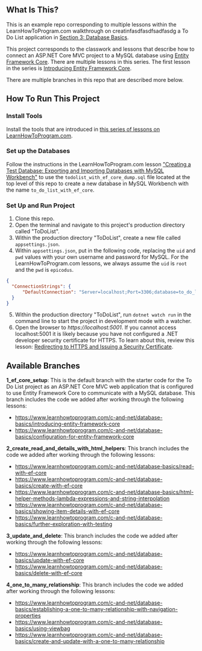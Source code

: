 ## What Is This?

This is an example repo corresponding to multiple lessons within the LearnHowToProgram.com walkthrough on creatinfasdfasdfsadfasdg a To Do List application in [Section 3: Database Basics](https://www.learnhowtoprogram.com/c-and-net/database-basics).

This project corresponds to the classwork and lessons that describe how to connect an ASP.NET Core MVC project to a MySQL database using [Entity Framework Core](https://learn.microsoft.com/en-us/ef/core/). There are multiple lessons in this series. The first lesson in the series is [Introducing Entity Framework Core](https://www.learnhowtoprogram.com/c-and-net/database-basics/introducing-entity-framework).

There are multiple branches in this repo that are described more below.

## How To Run This Project

### Install Tools

Install the tools that are introduced in [this series of lessons on LearnHowToProgram.com](https://www.learnhowtoprogram.com/c-and-net/getting-started-with-c).

### Set up the Databases

Follow the instructions in the LearnHowToProgram.com lesson ["Creating a Test Database: Exporting and Importing Databases with MySQL Workbench"](https://www.learnhowtoprogram.com/lessons/creating-a-test-database-exporting-and-importing-databases-with-mysql-workbench) to use the `todolist_with_ef_core_dump.sql` file located at the top level of this repo to create a new database in MySQL Workbench with the name `to_do_list_with_ef_core`.

### Set Up and Run Project

1. Clone this repo.
2. Open the terminal and navigate to this project's production directory called "ToDoList".
3. Within the production directory "ToDoList", create a new file called `appsettings.json`.
4. Within `appsettings.json`, put in the following code, replacing the `uid` and `pwd` values with your own username and password for MySQL. For the LearnHowToProgram.com lessons, we always assume the `uid` is `root` and the `pwd` is `epicodus`.

```json
{
  "ConnectionStrings": {
      "DefaultConnection": "Server=localhost;Port=3306;database=to_do_list_with_ef_core;uid=root;pwd=epicodus;"
  }
}
```

5. Within the production directory "ToDoList", run `dotnet watch run` in the command line to start the project in development mode with a watcher.
4. Open the browser to _https://localhost:5001_. If you cannot access localhost:5001 it is likely because you have not configured a .NET developer security certificate for HTTPS. To learn about this, review this lesson: [Redirecting to HTTPS and Issuing a Security Certificate](https://www.learnhowtoprogram.com/lessons/redirecting-to-https-and-issuing-a-security-certificate).


## Available Branches

**1_ef_core_setup**: This is the default branch with the starter code for the To Do List project as an ASP.NET Core MVC web application that is configured to use Entity Framework Core to communicate with a MySQL database. This branch includes the code we added after working through the following lessons:

- https://www.learnhowtoprogram.com/c-and-net/database-basics/introducing-entity-framework-core
- https://www.learnhowtoprogram.com/c-and-net/database-basics/configuration-for-entity-framework-core


**2_create_read_and_details_with_html_helpers**: This branch includes the code we added after working through the following lessons:

- https://www.learnhowtoprogram.com/c-and-net/database-basics/read-with-ef-core
- https://www.learnhowtoprogram.com/c-and-net/database-basics/create-with-ef-core
- https://www.learnhowtoprogram.com/c-and-net/database-basics/html-helper-methods-lambda-expressions-and-string-interpolation
- https://www.learnhowtoprogram.com/c-and-net/database-basics/showing-item-details-with-ef-core
- https://www.learnhowtoprogram.com/c-and-net/database-basics/further-exploration-with-testing

**3_update_and_delete**: This branch includes the code we added after working through the following lessons:

- https://www.learnhowtoprogram.com/c-and-net/database-basics/update-with-ef-core
- https://www.learnhowtoprogram.com/c-and-net/database-basics/delete-with-ef-core

**4_one_to_many_relationship**: This branch includes the code we added after working through the following lessons:

- https://www.learnhowtoprogram.com/c-and-net/database-basics/establishing-a-one-to-many-relationship-with-navigation-properties
- https://www.learnhowtoprogram.com/c-and-net/database-basics/using-viewbag
- https://www.learnhowtoprogram.com/c-and-net/database-basics/create-and-update-with-a-one-to-many-relationship
